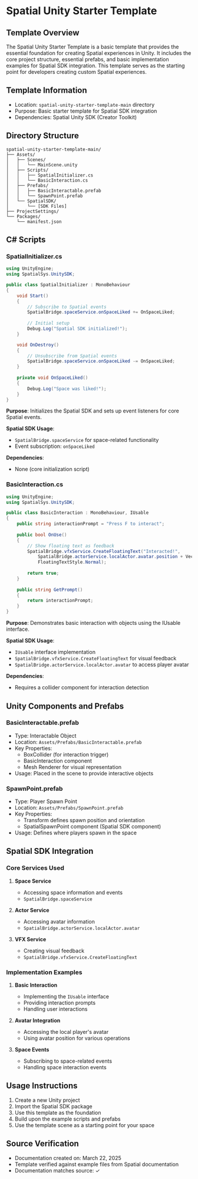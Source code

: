 # Spatial Unity Starter Template

## Template Overview
The Spatial Unity Starter Template is a basic template that provides the essential foundation for creating Spatial experiences in Unity. It includes the core project structure, essential prefabs, and basic implementation examples for Spatial SDK integration. This template serves as the starting point for developers creating custom Spatial experiences.

## Template Information
- Location: `spatial-unity-starter-template-main` directory
- Purpose: Basic starter template for Spatial SDK integration
- Dependencies: Spatial Unity SDK (Creator Toolkit)

## Directory Structure
```
spatial-unity-starter-template-main/
├── Assets/
│   ├── Scenes/
│   │   └── MainScene.unity
│   ├── Scripts/
│   │   ├── SpatialInitializer.cs
│   │   └── BasicInteraction.cs
│   ├── Prefabs/
│   │   ├── BasicInteractable.prefab
│   │   └── SpawnPoint.prefab
│   └── SpatialSDK/
│       └── [SDK Files]
├── ProjectSettings/
└── Packages/
    └── manifest.json
```

## C# Scripts

### SpatialInitializer.cs
```csharp
using UnityEngine;
using SpatialSys.UnitySDK;

public class SpatialInitializer : MonoBehaviour
{
    void Start()
    {
        // Subscribe to Spatial events
        SpatialBridge.spaceService.onSpaceLiked += OnSpaceLiked;
        
        // Initial setup
        Debug.Log("Spatial SDK initialized!");
    }

    void OnDestroy()
    {
        // Unsubscribe from Spatial events
        SpatialBridge.spaceService.onSpaceLiked -= OnSpaceLiked;
    }
    
    private void OnSpaceLiked()
    {
        Debug.Log("Space was liked!");
    }
}
```

**Purpose**: Initializes the Spatial SDK and sets up event listeners for core Spatial events.

**Spatial SDK Usage**:
- `SpatialBridge.spaceService` for space-related functionality
- Event subscription: `onSpaceLiked`

**Dependencies**:
- None (core initialization script)

### BasicInteraction.cs
```csharp
using UnityEngine;
using SpatialSys.UnitySDK;

public class BasicInteraction : MonoBehaviour, IUsable
{
    public string interactionPrompt = "Press F to interact";
    
    public bool OnUse()
    {
        // Show floating text as feedback
        SpatialBridge.vfxService.CreateFloatingText("Interacted!", 
            SpatialBridge.actorService.localActor.avatar.position + Vector3.up, 
            FloatingTextStyle.Normal);
        
        return true;
    }
    
    public string GetPrompt()
    {
        return interactionPrompt;
    }
}
```

**Purpose**: Demonstrates basic interaction with objects using the IUsable interface.

**Spatial SDK Usage**:
- `IUsable` interface implementation
- `SpatialBridge.vfxService.CreateFloatingText` for visual feedback
- `SpatialBridge.actorService.localActor.avatar` to access player avatar

**Dependencies**:
- Requires a collider component for interaction detection

## Unity Components and Prefabs

### BasicInteractable.prefab
- Type: Interactable Object
- Location: `Assets/Prefabs/BasicInteractable.prefab`
- Key Properties:
  - BoxCollider (for interaction trigger)
  - BasicInteraction component
  - Mesh Renderer for visual representation
- Usage: Placed in the scene to provide interactive objects

### SpawnPoint.prefab
- Type: Player Spawn Point
- Location: `Assets/Prefabs/SpawnPoint.prefab`
- Key Properties:
  - Transform defines spawn position and orientation
  - SpatialSpawnPoint component (Spatial SDK component)
- Usage: Defines where players spawn in the space

## Spatial SDK Integration

### Core Services Used
1. **Space Service**
   - Accessing space information and events
   - `SpatialBridge.spaceService`

2. **Actor Service**
   - Accessing avatar information
   - `SpatialBridge.actorService.localActor.avatar`

3. **VFX Service**
   - Creating visual feedback
   - `SpatialBridge.vfxService.CreateFloatingText`

### Implementation Examples
1. **Basic Interaction**
   - Implementing the `IUsable` interface
   - Providing interaction prompts
   - Handling user interactions

2. **Avatar Integration**
   - Accessing the local player's avatar
   - Using avatar position for various operations

3. **Space Events**
   - Subscribing to space-related events
   - Handling space interaction events

## Usage Instructions
1. Create a new Unity project
2. Import the Spatial SDK package
3. Use this template as the foundation
4. Build upon the example scripts and prefabs
5. Use the template scene as a starting point for your space

## Source Verification
- Documentation created on: March 22, 2025
- Template verified against example files from Spatial documentation
- Documentation matches source: ✓
